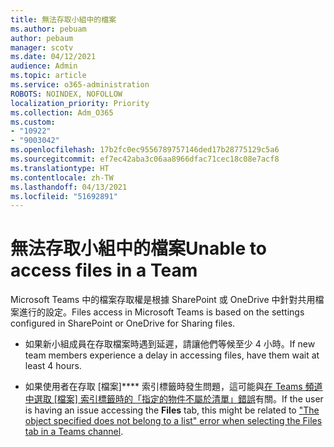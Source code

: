 ```yaml
---
title: 無法存取小組中的檔案
ms.author: pebuam
author: pebaum
manager: scotv
ms.date: 04/12/2021
audience: Admin
ms.topic: article
ms.service: o365-administration
ROBOTS: NOINDEX, NOFOLLOW
localization_priority: Priority
ms.collection: Adm_O365
ms.custom:
- "10922"
- "9003042"
ms.openlocfilehash: 17b2fc0ec9556789757146ded17b28775129c5a6
ms.sourcegitcommit: ef7ec42aba3c06aa8966dfac71cec18c08e7acf8
ms.translationtype: HT
ms.contentlocale: zh-TW
ms.lasthandoff: 04/13/2021
ms.locfileid: "51692891"
---
```

# <a name="unable-to-access-files-in-a-team"></a><span data-ttu-id="654b8-102">無法存取小組中的檔案</span><span class="sxs-lookup"><span data-stu-id="654b8-102">Unable to access files in a Team</span></span>

<span data-ttu-id="654b8-103">Microsoft Teams 中的檔案存取權是根據 SharePoint 或 OneDrive 中針對共用檔案進行的設定。</span><span class="sxs-lookup"><span data-stu-id="654b8-103">Files access in Microsoft Teams is based on the settings configured in SharePoint or OneDrive for Sharing files.</span></span>

- <span data-ttu-id="654b8-104">如果新小組成員在存取檔案時遇到延遲，請讓他們等候至少 4 小時。</span><span class="sxs-lookup"><span data-stu-id="654b8-104">If new team members experience a delay in accessing files, have them wait at least 4 hours.</span></span>

- <span data-ttu-id="654b8-105">如果使用者在存取 [檔案]\*\*\*\* 索引標籤時發生問題，這可能與[在 Teams 頻道中選取 [檔案] 索引標籤時的「指定的物件不屬於清單」錯誤](https://docs.microsoft.com/microsoftteams/troubleshoot/files/object-specified-not-belong-to-list)有關。</span><span class="sxs-lookup"><span data-stu-id="654b8-105">If the user is having an issue accessing the **Files** tab, this might be related to ["The object specified does not belong to a list" error when selecting the Files tab in a Teams channel](https://docs.microsoft.com/microsoftteams/troubleshoot/files/object-specified-not-belong-to-list).</span></span>
